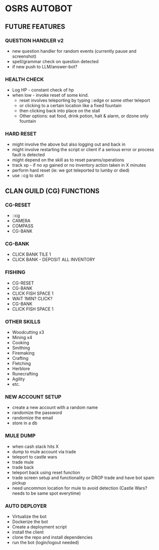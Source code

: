 # OSRS AUTOBOT

## FUTURE FEATURES

### QUESTION HANDLER v2

- new question handler for random events (currently pause and screenshot)
- spell/grammar check on question detected
- if new push to LLM/answer-bot?

### HEALTH CHECK

- Log HP - constant check of hp
- when low - invoke reset of some kind.
    - reset involves teleporting by typing ::edge or some other teleport 
    - or clicking to a certain location like a fixed fountain
    - then clicking back into place on the stall
    - Other options: eat food, drink potion, halt & alarm, or dzone only fountain

### HARD RESET

- might involve the above but also logging out and back in
- might involve restarting the script or client if a serious error or process fault is detected
- might depend on the skill as to reset params/operations
- track xp - if no xp gained or no inventory action taken in X minutes
- perform hard reset (ie: we got teleported to lumby or died)
- use ::cg to start

## CLAN GUILD (CG) FUNCTIONS

### CG-RESET

- ::cg
- CAMERA
- COMPASS
- CG-BANK

### CG-BANK

- CLICK BANK TILE 1
- CLICK BANK - DEPOSIT ALL INVENTORY

### FISHING

- CG-RESET
- CG-BANK
- CLICK FISH SPACE 1
- WAIT 1MIN? CLICK?
- CG-BANK
- CLICK FISH SPACE 1

### OTHER SKILLS

- Woodcutting x3
- Mining x4
- Cooking
- Smithing
- Firemaking
- Crafting
- Fletching
- Herblore
- Runecrafting
- Agility
- etc.

### NEW ACCOUNT SETUP

- create a new account with a random name
- randomize the password
- randomize the email
- store in a db

### MULE DUMP

- when cash stack hits X
- dump to mule account via trade
- teleport to castle wars
- trade mule
- trade back
- teleport back using reset function
- trade screen setup and functionality or DROP trade and have bot spam pickup
- need uncommon location for mule to avoid detection (Castle Wars? needs to be same spot everytime)

### AUTO DEPLOYER

- Virtualize the bot
- Dockerize the bot
- Create a deployment script
- install the client
- clone the repo and install dependencies
- run the bot (login/logout needed)
